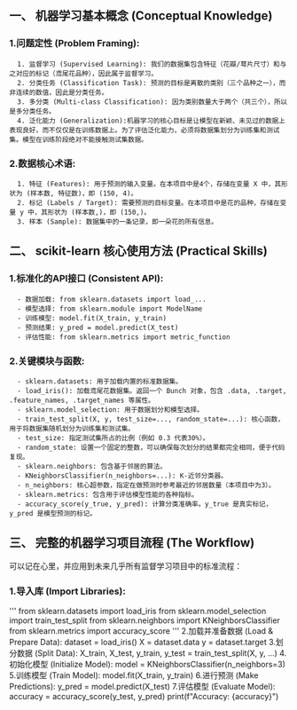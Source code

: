 ## 一、 机器学习基本概念 (Conceptual Knowledge)
  ### 1.问题定性 (Problem Framing):
      1. 监督学习 (Supervised Learning): 我们的数据集包含特征（花瓣/萼片尺寸）和与之对应的标记（鸢尾花品种），因此属于监督学习。
      2. 分类任务 (Classification Task): 预测的目标是离散的类别（三个品种之一），而非连续的数值，因此是分类任务。 
      3. 多分类 (Multi-class Classification): 因为类别数量大于两个（共三个），所以是多分类任务。
      4. 泛化能力 (Generalization):机器学习的核心目标是让模型在新颖、未见过的数据上表现良好，而不仅仅是在训练数据上。为了评估泛化能力，必须将数据集划分为训练集和测试集。模型在训练阶段绝对不能接触测试集数据。
  ### 2.数据核心术语:
      1. 特征 (Features): 用于预测的输入变量。在本项目中是4个，存储在变量 X 中，其形状为 (样本数, 特征数)，即 (150, 4)。
      2. 标记 (Labels / Target): 需要预测的目标变量。在本项目中是花的品种，存储在变量 y 中，其形状为 (样本数,)，即 (150,)。
      3. 样本 (Sample): 数据集中的一条记录，即一朵花的所有信息。
      
## 二、 scikit-learn 核心使用方法 (Practical Skills)
  ### 1.标准化的API接口 (Consistent API):
      - 数据加载: from sklearn.datasets import load_...
      - 模型选择: from sklearn.module import ModelName
      - 训练模型: model.fit(X_train, y_train)
      - 预测结果: y_pred = model.predict(X_test)
      - 评估性能: from sklearn.metrics import metric_function
  ### 2.关键模块与函数:
      - sklearn.datasets: 用于加载内置的标准数据集。
      - load_iris(): 加载鸢尾花数据集。返回一个 Bunch 对象，包含 .data, .target, .feature_names, .target_names 等属性。
      - sklearn.model_selection: 用于数据划分和模型选择。
      - train_test_split(X, y, test_size=..., random_state=...): 核心函数，用于将数据集随机划分为训练集和测试集。
      - test_size: 指定测试集所占的比例（例如 0.3 代表30%）。
      - random_state: 设置一个固定的整数，可以确保每次划分的结果都完全相同，便于代码复现。
      - sklearn.neighbors: 包含基于邻居的算法。
      - KNeighborsClassifier(n_neighbors=...): K-近邻分类器。
      - n_neighbors: 核心超参数，指定在做预测时参考最近的邻居数量（本项目中为3）。
      - sklearn.metrics: 包含用于评估模型性能的各种指标。
      - accuracy_score(y_true, y_pred): 计算分类准确率。y_true 是真实标记，y_pred 是模型预测的标记。
      
## 三、 完整的机器学习项目流程 (The Workflow)
可以记在心里，并应用到未来几乎所有监督学习项目中的标准流程：
  ### 1.导入库 (Import Libraries):
  '''
      from sklearn.datasets import load_iris
      from sklearn.model_selection import train_test_split
      from sklearn.neighbors import KNeighborsClassifier
      from sklearn.metrics import accuracy_score '''
  2.加载并准备数据 (Load & Prepare Data):
      dataset = load_iris()
      X = dataset.data
      y = dataset.target
  3.划分数据 (Split Data):
      X_train, X_test, y_train, y_test = train_test_split(X, y, ...)
  4.初始化模型 (Initialize Model):
      model = KNeighborsClassifier(n_neighbors=3)
  5.训练模型 (Train Model):
      model.fit(X_train, y_train)
  6.进行预测 (Make Predictions):
      y_pred = model.predict(X_test)
  7.评估模型 (Evaluate Model):
      accuracy = accuracy_score(y_test, y_pred)
      print(f"Accuracy: {accuracy}")
